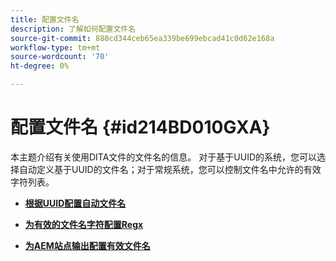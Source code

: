 ```yaml
---
title: 配置文件名
description: 了解如何配置文件名
source-git-commit: 880cd344ceb65ea339be699ebcad41c0d62e168a
workflow-type: tm+mt
source-wordcount: '70'
ht-degree: 0%

---
```


# 配置文件名 {#id214BD010GXA}

本主题介绍有关使用DITA文件的文件名的信息。 对于基于UUID的系统，您可以选择自动定义基于UUID的文件名；对于常规系统，您可以控制文件名中允许的有效字符列表。

- **[根据UUID配置自动文件名](conf-auto-uuid-filenames.md)**

- **[为有效的文件名字符配置Regx](conf-file-names-valid-regx.md)**

- **[为AEM站点输出配置有效文件名](conf-file-names-valid-regx-aem-site-output.md)**
